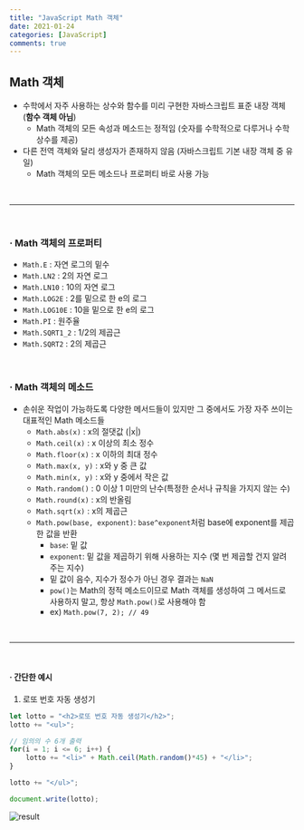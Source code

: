 ```yaml
---
title: "JavaScript Math 객체"
date: 2021-01-24
categories: [JavaScript]
comments: true
---
```


## **Math 객체**

- 수학에서 자주 사용하는 상수와 함수를 미리 구현한 자바스크립트 표준 내장 객체 (**함수 객체 아님**)
    - Math 객체의 모든 속성과 메소드는 정적임 (숫자를 수학적으로 다루거나 수학 상수를 제공)
- 다른 전역 객체와 달리 생성자가 존재하지 않음 (자바스크립트 기본 내장 객체 중 유일)
    - Math 객체의 모든 메소드나 프로퍼티 바로 사용 가능

<br>

- - -

<br>

### **· Math 객체의 프로퍼티**

- `Math.E` : 자연 로그의 밑수
- `Math.LN2` : 2의 자연 로그
- `Math.LN10` : 10의 자연 로그
- `Math.LOG2E` : 2를 밑으로 한 e의 로그
- `Math.LOG10E` : 10을 밑으로 한 e의 로그
- `Math.PI` : 원주율
- `Math.SQRT1_2` : 1/2의 제곱근
- `Math.SQRT2` : 2의 제곱근

<br>

### **· Math 객체의 메소드**

- 손쉬운 작업이 가능하도록 다양한 메서드들이 있지만 그 중에서도 가장 자주 쓰이는 대표적인 Math 메소드들
    - `Math.abs(x)` : x의 절댓값 (|x|)
    - `Math.ceil(x)` : x 이상의 최소 정수
    - `Math.floor(x)` : x 이하의 최대 정수
    - `Math.max(x, y)` : x와 y 중 큰 값
    - `Math.min(x, y)` : x와 y 중에서 작은 값
    - `Math.random()` : 0 이상 1 미만의 난수(특정한 순서나 규칙을 가지지 않는 수)
    - `Math.round(x)` : x의 반올림
    - `Math.sqrt(x)` : x의 제곱근
    - `Math.pow(base, exponent)`: `base^exponent`처럼 base에 exponent를 제곱한 값을 반환  
      - `base`: 밑 값
      - `exponent`: 밑 값을 제곱하기 위해 사용하는 지수 (몇 번 제곱할 건지 알려 주는 지수)
      - 밑 값이 음수, 지수가 정수가 아닌 경우 결과는 `NaN`
      - `pow()`는 Math의 정적 메소드이므로 Math 객체를 생성하여 그 메서드로 사용하지 말고, 항상 `Math.pow()`로 사용해야 함
      - ex) `Math.pow(7, 2); // 49`

<br>

- - -

<br>

#### **· 간단한 예시**

1) 로또 번호 자동 생성기

```js
let lotto = "<h2>로또 번호 자동 생성기</h2>";
lotto += "<ul>";

// 임의의 수 6개 출력
for(i = 1; i <= 6; i++) {
    lotto += "<li>" + Math.ceil(Math.random()*45) + "</li>";
}

lotto += "</ul>";

document.write(lotto);
```

![result](https://img1.daumcdn.net/thumb/R1280x0/?scode=mtistory2&fname=https%3A%2F%2Fblog.kakaocdn.net%2Fdn%2FbpMvNj%2FbtqUvDcKhvb%2FhONfKB91F7rCocdh0kG1e1%2Fimg.png)
